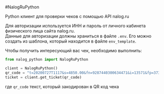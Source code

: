 #NalogRuPython

Python клиент для проверки чеков с помощью API nalog.ru

Для авторизации используется ИНН и пароль от личного кабинета физического лица сайта nalog.ru.  
Данные для авторизации должны храниться в файле `.env`. Его можно создать из шаблона, 
который находится в файле `env_template`.

Чтобы получить интересующий вас чек, необходимо выполнить:
```python
from nalog_python import NalogRuPython

client = NalogRuPython()
qr_code = "t=20200727T1117&s=4850.00&fn=9287440300634471&i=13571&fp=3730902192&n=1"
ticket = client.get_ticket(qr_code)
```

где `qr_code` текст, который закодирован в QR код чека
